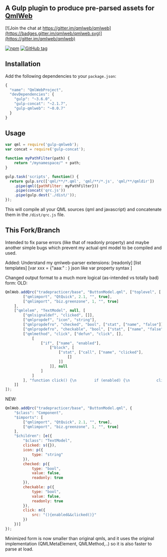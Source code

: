## A Gulp plugin to produce pre-parsed assets for [QmlWeb](https://github.com/qmlweb/qmlweb)

[![Join the chat at https://gitter.im/qmlweb/qmlweb](https://badges.gitter.im/qmlweb/qmlweb.svg)](https://gitter.im/qmlweb/qmlweb)

[![npm](https://img.shields.io/npm/v/gulp-qmlweb.svg)](https://www.npmjs.com/package/gulp-qmlweb)
[![GitHub tag](https://img.shields.io/github/tag/qmlweb/gulp-qmlweb.svg)](https://github.com/qmlweb/gulp-qmlweb/releases)

## Installation

Add the following dependencies to your `package.json`:

```js
{
  "name": "QmlWebProject",
  "devDependencies": {
    "gulp": "~3.6.0",
    "gulp-concat": "~2.1.7",
    "gulp-qmlweb": "~0.0.7"
  }
}
```

## Usage
```js
var qml = require('gulp-qmlweb');
var concat = require('gulp-concat');

function myPathFilter(path) {
    return "/mynamespace/" + path;
}

gulp.task('scripts', function() {
  return gulp.src(['qml/**/*.qml', 'qml/**/*.js', 'qml/**/qmldir'])
    .pipe(qml({pathFilter: myPathFilter}))
    .pipe(concat('qrc.js'))
    .pipe(gulp.dest('./dist/'));
});
```

This will compile all your QML sources (qml and javascript) and concatenate them in the `/dist/qrc.js` file.


## This Fork/Branch

Intended to fix parse errors (like that of readonly property) and maybe another simple bugs which prevent my actual qml model to be compiled and used.

Added:
Understand my qmlweb-parser extensions:
[readonly]  [list<xxx> templates]   [var xxx = {"aaa:" : <expression>}  json like var property syntax ]

Changed output format to a much more logical (as-intended vs totally bad) form:
OLD:
```js
QmlWeb.addQrc("tradepracticer/base", "ButtonModel.qml", ["toplevel", [
        ["qmlimport", "QtQuick", 2.1, "", true],
        ["qmlimport", "biz.greenzone", 1, "", true]
    ],
    ["qmlelem", "TextModel", null, [
        ["qmlsignaldef", "clicked", []],
        ["qmlpropdef", "icon", "string"],
        ["qmlpropdefro", "checked", "bool", ["stat", ["name", "false"]], "false;\n    "],
        ["qmlpropdefro", "checkable", "bool", ["stat", ["name", "false"]], "false;\n\n    "],
        ["qmlmethod", "click", ["defun", "click", [],
            [
                ["if", ["name", "enabled"],
                    ["block", [
                        ["stat", ["call", ["name", "clicked"],
                            []
                        ]]
                    ]], null
                ]
            ]
        ], "function click() {\n        if (enabled) {\n            clicked();\n        }\n    }\n"]
    ]]
]);
```

NEW:
```js
QmlWeb.addQrc("tradepracticer/base", "ButtonModel.qml", {
    "$class": "Component",
    "$imports": [
        ["qmlimport", "QtQuick", 2.1, "", true],
        ["qmlimport", "biz.greenzone", 1, "", true]
    ],
    "$children": [e({
        "$class": "TextModel",
        clicked: s({}),
        icon: p({
            type: "string"
        }),
        checked: p({
            type: "bool",
            value: false,
            readonly: true
        }),
        checkable: p({
            type: "bool",
            value: false,
            readonly: true
        }),
        click: m({
            src: "(){enabled&&clicked()}"
        })
    })]
});
```

Minimized form is now smaller than original qmls, and it uses the original implementation (QMLMetaElement, QMLMethod,..) so it is also faster to parse at load.
